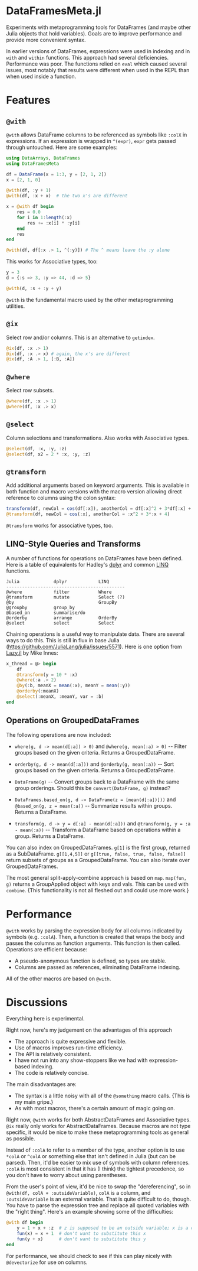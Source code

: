 # DataFramesMeta.jl

Experiments with metaprogramming tools for DataFrames (and maybe other
Julia objects that hold variables). Goals are to improve performance
and provide more convenient syntax.

In earlier versions of DataFrames, expressions were used in indexing
and in `with` and `within` functions. This approach had several
deficiencies. Performance was poor. The functions relied on `eval`
which caused several issues, most notably that results were different
when used in the REPL than when used inside a function.

# Features

## `@with`

`@with` allows DataFrame columns to be referenced as symbols like
`:colX` in expressions. If an expression is wrapped in `^(expr)`,
`expr` gets passed through untouched. Here are some examples:

```julia
using DataArrays, DataFrames
using DataFramesMeta

df = DataFrame(x = 1:3, y = [2, 1, 2])
x = [2, 1, 0]

@with(df, :y + 1)
@with(df, :x + x)  # the two x's are different

x = @with df begin
    res = 0.0
    for i in 1:length(:x)
        res += :x[i] * :y[i]
    end
    res
end

@with(df, df[:x .> 1, ^(:y)]) # The ^ means leave the :y alone

```

This works for Associative types, too:

```julia
y = 3
d = {:s => 3, :y => 44, :d => 5}

@with(d, :s + :y + y)
```

`@with` is the fundamental macro used by the other metaprogramming
utilities.

## `@ix`

Select row and/or columns. This is an alternative to `getindex`.

```julia
@ix(df, :x .> 1)
@ix(df, :x .> x) # again, the x's are different
@ix(df, :A .> 1, [:B, :A])
```

## `@where`

Select row subsets.

```julia
@where(df, :x .> 1)
@where(df, :x .> x)
```

## `@select`

Column selections and transformations. Also works with Associative types.

```julia
@select(df, :x, :y, :z)
@select(df, x2 = 2 * :x, :y, :z)
```

## `@transform`

Add additional arguments based on keyword arguments. This is available
in both function and macro versions with the macro version allowing
direct reference to columns using the colon syntax:

```julia
transform(df, newCol = cos(df[:x]), anotherCol = df[:x]^2 + 3*df[:x] + 4)
@transform(df, newCol = cos(:x), anotherCol = :x^2 + 3*:x + 4)
```

`@transform` works for associative types, too.


## LINQ-Style Queries and Transforms

A number of functions for operations on DataFrames have been defined.
Here is a table of equivalents for Hadley's
[dplyr](https://github.com/hadley/dplyr) and common
[LINQ](http://en.wikipedia.org/wiki/Language_Integrated_Query)
functions.

    Julia             dplyr            LINQ
    ---------------------------------------------
    @where            filter           Where
    @transform        mutate           Select (?)
    @by                                GroupBy
    @groupby          group_by
    @based_on         summarise/do
    @orderby          arrange          OrderBy
    @select           select           Select


Chaining operations is a useful way to manipulate data. There are
several ways to do this. This is still in flux in base Julia
(https://github.com/JuliaLang/julia/issues/5571). Here is one option
from [Lazy.jl](https://github.com/one-more-minute/Lazy.jl) by Mike
Innes:

```julia
x_thread = @> begin
    df
    @transform(y = 10 * :x)
    @where(:a .> 2)
    @by(:b, meanX = mean(:x), meanY = mean(:y))
    @orderby(:meanX)
    @select(:meanX, :meanY, var = :b)
end
```

## Operations on GroupedDataFrames

The following operations are now included:

- `where(g, d -> mean(d[:a]) > 0)` and `@where(g, mean(:a) > 0)` --
  Filter groups based on the given criteria. Returns a
  GroupedDataFrame.

- `orderby(g, d -> mean(d[:a]))` and `@orderby(g, mean(:a))` -- Sort
  groups based on the given criteria. Returns a GroupedDataFrame.

- `DataFrame(g)` -- Convert groups back to a DataFrame with the same
  group orderings. Should this be `convert(DataFrame, g)` instead?

- `DataFrames.based_on(g, d -> DataFrame(z = [mean(d[:a])]))` and
  `@based_on(g, z = mean(:a))` -- Summarize results within groups.
  Returns a DataFrame.

- `transform(g, d -> y = d[:a] - mean(d[:a]))` and
  `@transform(g, y = :a - mean(:a))` -- Transform a DataFrame based
  on operations within a group. Returns a DataFrame.

You can also index on GroupedDataFrames. `g[1]` is the first group,
returned as a SubDataFrame. `g[[1,4,5]]` or
`g[[true, false, true, false, false]]` return subsets of groups as a
GroupedDataFrame. You can also iterate over GroupedDataFrames.

The most general split-apply-combine approach is based on `map`.
`map(fun, g)` returns a GroupApplied object with keys and vals. This
can be used with `combine`. {This functionality is not all fleshed out
and could use more work.}


# Performance

`@with` works by parsing the expression body for all columns indicated
by symbols (e.g. `:colA`). Then, a function is created that wraps the
body and passes the columns as function arguments. This function is
then called. Operations are efficient because:

- A pseudo-anonymous function is defined, so types are stable.
- Columns are passed as references, eliminating DataFrame indexing.

All of the other macros are based on `@with`.


# Discussions

Everything here is experimental.

Right now, here's my judgement on the advantages of this approach

- The approach is quite expressive and flexible.
- Use of macros improves run-time efficiency.
- The API is relatively consistent.
- I have not run into any show-stoppers like we had with
  expression-based indexing.
- The code is relatively concise.

The main disadvantages are:

- The syntax is a little noisy with all of the `@something` macro
  calls. {This is my main gripe.}
- As with most macros, there's a certain amount of magic going on.

Right now, `@with` works for both AbstractDataFrames and Associative
types. `@ix` really only works for AbstractDataFrames. Because
macros are not type specific, it would be nice to make these
metaprogramming tools as general as possible.

Instead of `:colA` to refer to a member of the type, another option is
to use `*colA` or `^colA` or something else that isn't defined in
Julia (but can be parsed). Then, it'd be easier to mix use of symbols
with column references. `:colA` is most consistent in that it has (I
think) the tightest precedence, so you don't have to worry about using
parentheses. 

From the user's point of view, it'd be nice to swap the
"dereferencing", so in `@with(df, colA + :outsideVariable)`, `colA` is
a column, and `:outsideVariable` is an external variable. That is
quite difficult to do, though. You have to parse the expression tree
and replace all quoted variables with the "right thing". Here's an
example showing some of the difficulties:

```julia
@with df begin
    y = 1 + x + :z  # z is supposed to be an outside variable; x is a column
    fun(x) = x + 1  # don't want to substitute this x
    fun(y + x)      # don't want to substitute this y
end
```

For performance, we should check to see if this can play nicely with
`@devectorize` for use on columns.

